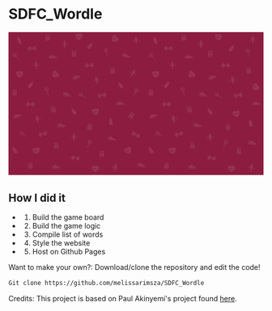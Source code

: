 # SDFC_Wordle

<img  src="background_maroon-01.png" border="0">

## How I did it
- 1. Build the game board
- 2. Build the game logic
- 3. Compile list of words
- 4. Style the website
- 5. Host on Github Pages


Want to make your own?: Download/clone the repository and edit the code!
```bash
Git clone https://github.com/melissarimsza/SDFC_Wordle
```


Credits: This project is based on Paul Akinyemi's project found [here](https://www.freecodecamp.org/news/build-a-wordle-clone-in-javascript/). 
